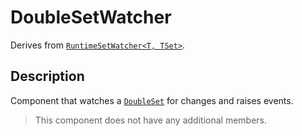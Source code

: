 # DoubleSetWatcher

Derives from [`RuntimeSetWatcher<T, TSet>`](runtime-set-watcher.md).

## Description

Component that watches a [`DoubleSet`](../sets/double-set.md) for changes and raises events.

> This component does not have any additional members.
